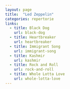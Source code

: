 ```yaml
---
layout: page
title:  "Led Zeppelin"
categories: repertorie
links:
  - title: Black Dog
    url: black-dog
  - title: Heartbreaker
    url: heartbreaker
  - title: Immigrant Song
    url: immigrant-song
  - title: Kashmir
    url: kashmir
  - title: Rock and Roll
    url: rock-and-roll
  - title: Whole Lotta Love
    url: whole-lotta-love
---
```

